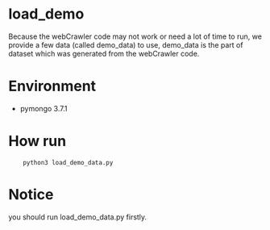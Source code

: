 # load_demo
 Because the webCrawler code may not work or need a lot of time to run, we provide a few data (called demo_data) to use, demo_data is the part of dataset which was generated from the webCrawler code.

# Environment
+ pymongo                3.7.1   

# How run
~~~
    python3 load_demo_data.py 
~~~

# Notice
 you should run load_demo_data.py firstly. 